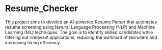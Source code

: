 # Resume_Checker
This project aims to develop an AI-powered Resume Parser that automates resume screening using Natural Language Processing (NLP) and Machine Learning (ML) techniques. The goal is to identify skilled candidates while filtering out irrelevant applications, reducing the workload of recruiters and increasing hiring efficiency.
